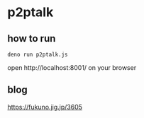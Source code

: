 # p2ptalk

## how to run

```
deno run p2ptalk.js
```

open http://localhost:8001/ on your browser

## blog

https://fukuno.jig.jp/3605

